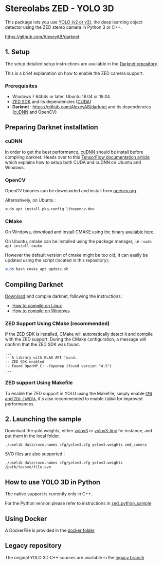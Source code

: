 # Stereolabs ZED - YOLO 3D

This package lets you use [YOLO (v2 or v3)](http://pjreddie.com/darknet/yolo/), the deep learning object detector using the ZED stereo camera in Python 3 or C++.

https://github.com/AlexeyAB/darknet

## 1. Setup

The setup detailed setup instructions are available in the [Darknet repository](https://github.com/AlexeyAB/darknet).

This is a brief explanation on how to enable the ZED camera support.

### Prerequisites

- Windows 7 64bits or later, Ubuntu 16.04 or 18.04
- [ZED SDK](https://www.stereolabs.com/developers/) and its dependencies ([CUDA](https://developer.nvidia.com/cuda-downloads))
- **Darknet** : https://github.com/AlexeyAB/darknet and its dependencies ([cuDNN](https://developer.nvidia.com/cudnn) and OpenCV)

## Preparing Darknet installation

### cuDNN

In order to get the best performance, [cuDNN](https://developer.nvidia.com/cudnn) should be install before compiling darknet. Heads over to this [TensorFlow documentation article](https://www.tensorflow.org/install/gpu#install_cuda_with_apt) which explains how to setup both CUDA and cuDNN on Ubuntu and Windows.

### OpenCV

OpenCV binaries can be downloaded and install from [opencv.org](https://opencv.org/releases/).

Alternatively, on Ubuntu :

    sudo apt install pkg-config libopencv-dev

### CMake

On Windows, download and install CMAKE using the binary [available here](https://cmake.org/download/).

On Ubuntu, cmake can be installed using the package manager, i.e : `sudo apt install cmake`

However the default version of cmake might be too old, it can easily be updated using the script (located in this repository):

```bash
sudo bash cmake_apt_update.sh
```

## Compiling Darknet

[Download](https://github.com/AlexeyAB/darknet) and compile darknet, following the instructions:

- [How to compile on Linux](https://github.com/AlexeyAB/darknet#how-to-compile-on-linux)
- [How to compile on Windows](https://github.com/AlexeyAB/darknet#how-to-compile-on-windows-using-vcpkg)

### ZED Support Using CMake (recommended)

If the ZED SDK is installed, CMake will automatically detect it and compile with the ZED support. During the CMake configuration, a message will confirm that the ZED SDK was found.

    ...
    -- A library with BLAS API found.
    -- ZED SDK enabled
    -- Found OpenMP_C: -fopenmp (found version "4.5")
    ...


### ZED support Using Makefile

To enable the ZED support in YOLO using the Makefile, simply enable [`GPU` and `ZED_CAMERA`](https://github.com/AlexeyAB/darknet/blob/cce34712f6928495f1fbc5d69332162fc23491b9/Makefile#L8), it's also recommended to enable `CUDNN` for improved performances.

## 2. Launching the sample

Download the yolo weights, either [yolov3](https://pjreddie.com/media/files/yolov3.weights) or [yolov3-tiny](https://pjreddie.com/media/files/yolov3-tiny.weights) for instance, and put them in the local folder.


    ./uselib data/coco.names cfg/yolov3.cfg yolov3.weights zed_camera

SVO files are also supported :

    ./uselib data/coco.names cfg/yolov3.cfg yolov3.weights /path/to/svo/file.svo

## How to use YOLO 3D in Python

The native support is currently only in C++.

For the Python version please refer to instructions in [zed_python_sample](./zed_python_sample)

## Using Docker

A DockerFile is provided in the [docker folder](./docker)

## Legacy repository

The original YOLO 3D C++ sources are available in the [legacy branch](https://github.com/stereolabs/zed-yolo/tree/legacy)
